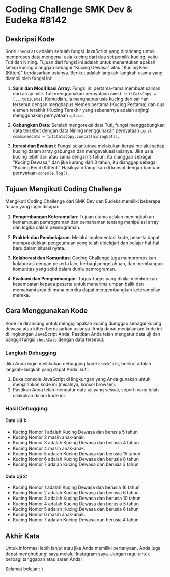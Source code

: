 # Coding Challenge SMK Dev & Eudeka #8142

## Deskripsi Kode

Kode `checkCats` adalah sebuah fungsi JavaScript yang dirancang untuk memproses data mengenai usia kucing dari dua set pemilik kucing, yaitu Tuti dan Nining. Tujuan dari fungsi ini adalah untuk menentukan apakah setiap kucing dianggap sebagai "Kucing Dewasa" atau "Kucing Kecil (Kitten)" berdasarkan usianya. Berikut adalah langkah-langkah utama yang diambil oleh fungsi ini:

1. **Salin dan Modifikasi Array**: Fungsi ini pertama-tama membuat salinan dari array milik Tuti menggunakan pernyataan `const tutiCatsCopy = [...tutiCats]`. Kemudian, ia menghapus usia kucing dari salinan tersebut dengan menghapus elemen pertama (Kucing Pertama) dan dua elemen terakhir (Kucing Terakhir yang sebenarnya adalah anjing) menggunakan pernyataan `splice`.

2. **Gabungkan Data**: Setelah mengoreksi data Tuti, fungsi menggabungkan data tersebut dengan data Nining menggunakan pernyataan `const combinedCats = tutiCatsCopy.concat(niningCats)`.

3. **Iterasi dan Evaluasi**: Fungsi selanjutnya melakukan iterasi melalui setiap kucing dalam array gabungan dan mengevaluasi usianya. Jika usia kucing lebih dari atau sama dengan 3 tahun, itu dianggap sebagai "Kucing Dewasa," dan jika kurang dari 3 tahun, itu dianggap sebagai "Kucing Kecil (Kitten)." Hasilnya ditampilkan di konsol dengan bantuan pernyataan `console.log()`.

## Tujuan Mengikuti Coding Challenge

Mengikuti Coding Challenge dari SMK Dev dan Eudeka memiliki beberapa tujuan yang ingin dicapai:

1. **Pengembangan Keterampilan**: Tujuan utama adalah meningkatkan kemampuan pemrograman dan pemahaman tentang manipulasi array dan logika dalam pemrograman.

2. **Praktek dan Pembelajaran**: Melalui implementasi kode, peserta dapat mempraktekkan pengetahuan yang telah dipelajari dan belajar hal-hal baru dalam situasi nyata.

3. **Kolaborasi dan Komunitas**: Coding Challenge juga mempromosikan kolaborasi dengan peserta lain, berbagi pengetahuan, dan membangun komunitas yang solid dalam dunia pemrograman.

4. **Evaluasi dan Pengembangan**: Tugas-tugas yang dinilai memberikan kesempatan kepada peserta untuk menerima umpan balik dan memahami area di mana mereka dapat mengembangkan keterampilan mereka.

## Cara Menggunakan Kode

Kode ini dirancang untuk menguji apakah kucing dianggap sebagai kucing dewasa atau kitten berdasarkan usianya. Anda dapat menjalankan kode ini di lingkungan JavaScript Anda. Pastikan Anda telah mengatur data uji dan panggil fungsi `checkCats` dengan data tersebut.

### Langkah Debugging

Jika Anda ingin melakukan debugging kode `checkCats`, berikut adalah langkah-langkah yang dapat Anda ikuti:

1. Buka console JavaScript di lingkungan yang Anda gunakan untuk menjalankan kode ini (misalnya, konsol browser).
2. Pastikan Anda telah mengatur data uji yang sesuai, seperti yang telah dilakukan dalam kode ini.

### Hasil Debugging:

#### Data Uji 1:
- Kucing Nomor 1 adalah Kucing Dewasa dan berusia 5 tahun
- Kucing Nomor 2 masih anak-anak.
- Kucing Nomor 3 adalah Kucing Dewasa dan berusia 4 tahun
- Kucing Nomor 4 masih anak-anak.
- Kucing Nomor 5 adalah Kucing Dewasa dan berusia 15 tahun
- Kucing Nomor 6 adalah Kucing Dewasa dan berusia 8 tahun
- Kucing Nomor 7 adalah Kucing Dewasa dan berusia 3 tahun

#### Data Uji 2:
- Kucing Nomor 1 adalah Kucing Dewasa dan berusia 16 tahun
- Kucing Nomor 2 adalah Kucing Dewasa dan berusia 6 tahun
- Kucing Nomor 3 adalah Kucing Dewasa dan berusia 10 tahun
- Kucing Nomor 4 adalah Kucing Dewasa dan berusia 5 tahun
- Kucing Nomor 5 adalah Kucing Dewasa dan berusia 6 tahun
- Kucing Nomor 6 masih anak-anak.
- Kucing Nomor 7 adalah Kucing Dewasa dan berusia 4 tahun

## Akhir Kata

Untuk informasi lebih lanjut atau jika Anda memiliki pertanyaan, Anda juga dapat menghubungi saya melalui [Instagram saya](https://instagram.com/azharangga_kusuma). Jangan ragu untuk berbagi tanggapan atau saran Anda!

Selamat belajar : )